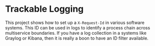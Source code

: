 # Trackable Logging

This project shows how to set up a `X-Request-Id` in various software systems.
This ID can be used in logs to identify a process chain across multiservice boundaries.
If you have a log collection in a systems like Graylog or Kibana, 
then it is really a boon to have an ID filter available.

